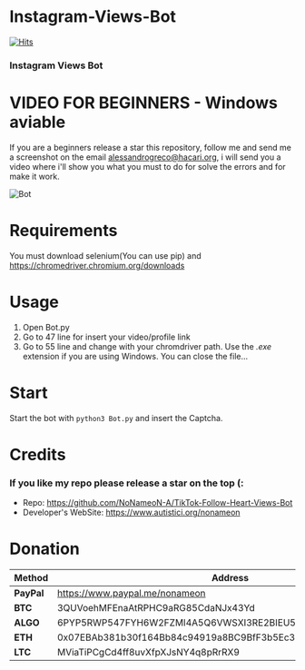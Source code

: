 # Instagram-Views-Bot
[![Hits](https://hits.seeyoufarm.com/api/count/incr/badge.svg?url=https%3A%2F%2Fgithub.com%2FNoNameoN-A%2FInstagram-Views-Bot&count_bg=%23555555&title_bg=%23555555&icon=instagram.svg&icon_color=%23E7E7E7&title=Views+Count&edge_flat=false)](https://hits.seeyoufarm.com)

### Instagram Views Bot

# VIDEO FOR BEGINNERS - Windows aviable
If you are a beginners release a star this repository, follow me and send me a screenshot on the email alessandrogreco@hacari.org, i will send you a video where i'll show you what you must to do for solve the errors and for make it work.

![Bot](https://github.com/NoNameoN-A/Instagram-Views-Bot/blob/main/screenshot2.png)

# Requirements
You must download selenium(You can use pip) and https://chromedriver.chromium.org/downloads

# Usage
1) Open Bot.py
2) Go to 47 line for insert your video/profile link
3) Go to 55 line and change with your chromdriver path. Use the *.exe* extension if you are using Windows.
You can close the file...

# Start
Start the bot with `python3 Bot.py` and insert the Captcha.

# Credits
### If you like my repo please release a star on the top (:
- Repo: https://github.com/NoNameoN-A/TikTok-Follow-Heart-Views-Bot
- Developer's WebSite: https://www.autistici.org/nonameon

# Donation
|Method|Address|
|--|--|
|**PayPal**|https://www.paypal.me/nonameon|
|**BTC**|3QUVoehMFEnaAtRPHC9aRG85CdaNJx43Yd|
|**ALGO**|6PYP5RWP547FYH6W2FZMI4A5Q6VWSXI3RE2BIEU5LWKFRVG3VX75YTVNEI|
|**ETH**|0x07EBAb381b30f164Bb84c94919a8BC9BfF3b5Ec3|
|**LTC**|MViaTiPCgCd4ff8uvXfpXJsNY4q8pRrRX9| 
